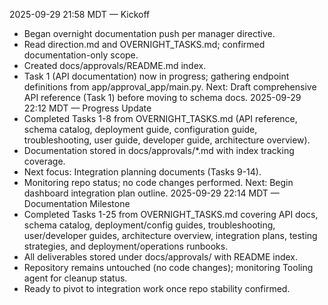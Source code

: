 2025-09-29 21:58 MDT — Kickoff
- Began overnight documentation push per manager directive.
- Read direction.md and OVERNIGHT_TASKS.md; confirmed documentation-only scope.
- Created docs/approvals/README.md index.
- Task 1 (API documentation) now in progress; gathering endpoint definitions from app/approval_app/main.py.
Next: Draft comprehensive API reference (Task 1) before moving to schema docs.
2025-09-29 22:12 MDT — Progress Update
- Completed Tasks 1-8 from OVERNIGHT_TASKS.md (API reference, schema catalog, deployment guide, configuration guide, troubleshooting, user guide, developer guide, architecture overview).
- Documentation stored in docs/approvals/*.md with index tracking coverage.
- Next focus: Integration planning documents (Tasks 9-14).
- Monitoring repo status; no code changes performed.
Next: Begin dashboard integration plan outline.
2025-09-29 22:14 MDT — Documentation Milestone
- Completed Tasks 1-25 from OVERNIGHT_TASKS.md covering API docs, schema catalog, deployment/config guides, troubleshooting, user/developer guides, architecture overview, integration plans, testing strategies, and deployment/operations runbooks.
- All deliverables stored under docs/approvals/ with README index.
- Repository remains untouched (no code changes); monitoring Tooling agent for cleanup status.
- Ready to pivot to integration work once repo stability confirmed.

